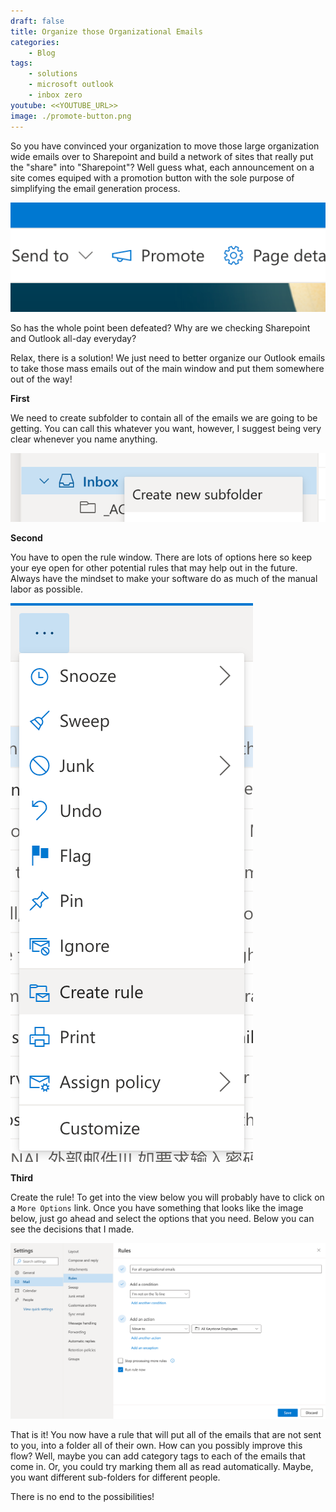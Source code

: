 ```yaml
---
draft: false
title: Organize those Organizational Emails
categories:
    - Blog
tags:
    - solutions
    - microsoft outlook
    - inbox zero
youtube: <<YOUTUBE_URL>>
image: ./promote-button.png
---
```


So you have convinced your organization to move those large organization wide emails over to Sharepoint and build a network of sites that really put the "share" into "Sharepoint"? Well guess what, each announcement on a site comes equiped with a promotion button with the sole purpose of simplifying the email generation process.

![Promotion button](./promote-button.png)

So has the whole point been defeated? Why are we checking Sharepoint and Outlook all-day everyday?

Relax, there is a solution! We just need to better organize our Outlook emails to take those mass emails out of the main window and put them somewhere out of the way!

**First**

We need to create subfolder to contain all of the emails we are going to be getting. You can call this whatever you want, however, I suggest being very clear whenever you name anything.

![Create the subfolder](./create-subfolder.png)

**Second**

You have to open the rule window. There are lots of options here so keep your eye open for other potential rules that may help out in the future. Always have the mindset to make your software do as much of the manual labor as possible.

![Open the rule window](./open-rule-window.png)

**Third**

Create the rule! To get into the view below you will probably have to click on a `More Options` link. Once you have something that looks like the image below, just go ahead and select the options that you need. Below you can see the decisions that I made.

![Create the rule](./create-rule.png)

That is it! You now have a rule that will put all of the emails that are not sent to you, into a folder all of their own. How can you possibly improve this flow? Well, maybe you can add category tags to each of the emails that come in. Or, you could try marking them all as read automatically. Maybe, you want different sub-folders for different people.

There is no end to the possibilities!
